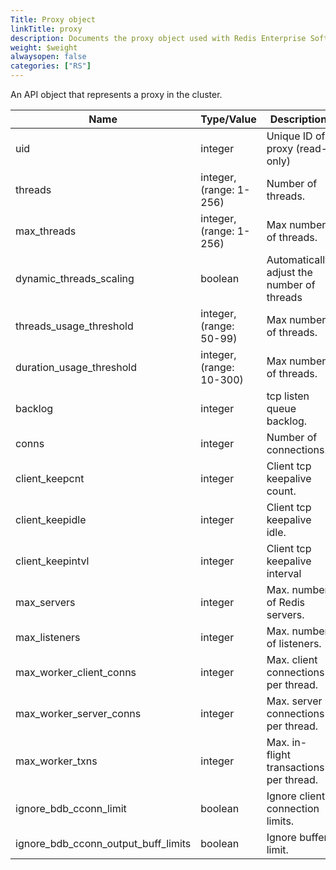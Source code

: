 ```yaml
---
Title: Proxy object
linkTitle: proxy
description: Documents the proxy object used with Redis Enterprise Software REST API calls.
weight: $weight
alwaysopen: false
categories: ["RS"]
---
```


An API object that represents a proxy in the cluster.

| Name | Type/Value | Description |
|------|------------|-------------|
| uid                                  | integer     | Unique ID of proxy (read-only) |
| threads                              | integer, (range: 1-256) | Number of threads. |
| max_threads                          | integer, (range: 1-256) | Max number of threads. |
| dynamic_threads_scaling              | boolean     | Automatically adjust the number of threads|
| threads_usage_threshold              | integer, (range: 50-99) | Max number of threads. |
| duration_usage_threshold             | integer, (range: 10-300) | Max number of threads. |
| backlog                              | integer     | tcp listen queue backlog. |
| conns                                | integer     | Number of connections. |
| client_keepcnt                       | integer     | Client tcp keepalive count. |
| client_keepidle                      | integer     | Client tcp keepalive idle. |
| client_keepintvl                     | integer     | Client tcp keepalive interval |
| max_servers                          | integer     | Max. number of Redis servers. |
| max_listeners                        | integer     | Max. number of listeners. |
| max_worker_client_conns              | integer     | Max. client connections per thread.|
| max_worker_server_conns              | integer     | Max. server connections per thread. |
| max_worker_txns                      | integer     | Max. in-flight transactions per thread. |
| ignore_bdb_cconn_limit               | boolean     | Ignore client connection limits. |
| ignore_bdb_cconn_output_buff_limits  | boolean     | Ignore buffer limit. |
